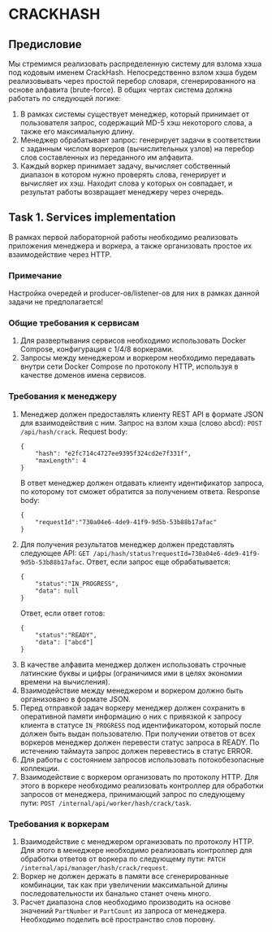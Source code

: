 # CRACKHASH

## Предисловие

Мы стремимся реализовать распределенную систему для взлома хэша под кодовым именем
CrackHash. Непосредственно взлом хэша будем реализовывать через простой перебор словаря,
сгенерированного на основе алфавита (brute-force). В общих чертах система должна работать
по следующей логике:
1. В рамках системы существует менеджер, который принимает от пользователя запрос,
   содержащий MD-5 хэш некоторого слова, а также его максимальную длину.
2. Менеджер обрабатывает запрос: генерирует задачи в соответствии с заданным числом
   воркеров (вычислительных узлов) на перебор слов составленных из переданного им
   алфавита.
3. Каждый воркер принимает задачу, вычисляет собственный диапазон в котором нужно
   проверять слова, генерирует и вычисляет их хэш. Находит слова у которых он совпадает,
   и результат работы возвращает менеджеру через очередь.

## Task 1. Services implementation

В рамках первой лабораторной работы необходимо реализовать приложения менеджера и
воркера, а также организовать простое их взаимодействие через HTTP.

### Примечание

Настройка очередей и producer-ов/listener-ов для них в рамках данной задачи не
предполагается!

### Общие требования к сервисам

1. Для развертывания сервисов необходимо использовать Docker Compose,
   конфигурация с 1/4/8  воркерами.
2. Запросы между менеджером и воркером необходимо передавать внутри сети Docker Compose
   по протоколу HTTP, используя в качестве доменов имена сервисов.

### Требования к менеджеру

1. Менеджер должен предоставлять клиенту REST API в формате JSON для взаимодействия с ним.
   Запрос на взлом хэша (слово abcd): `POST /api/hash/crack`. Request body:
   ```
   {
       "hash": "e2fc714c4727ee9395f324cd2e7f331f",
       "maxLength": 4
   }
   ```
   В ответ менеджер должен отдавать клиенту идентификатор запроса, по которому тот
   сможет обратится за получением ответа. Response body:
   ```
   {
       "requestId":"730a04e6-4de9-41f9-9d5b-53b88b17afac"
   }
   ```
2. Для получения результатов менеджер должен представлять следующее API:
   `GET /api/hash/status?requestId=730a04e6-4de9-41f9-9d5b-53b88b17afac`.
   Ответ, если запрос еще обрабатывается:
   ```
   {
       "status":"IN_PROGRESS",
       "data": null
   }
   ```
   Ответ, если ответ готов:
   ```
   {
       "status":"READY",
       "data": ["abcd"]
   }
   ```
3. В качестве алфавита менеджер должен использовать строчные латинские буквы и цифры
   (ограничимся ими в целях экономии времени на вычисления).
4. Взаимодействие между менеджером и воркером должно быть организовано в формате JSON.
5. Перед отправкой задач воркеру менеджер должен сохранить в оперативной памяти
   информацию о них с привязкой к запросу клиента в статусе `IN_PROGRESS` под
   идентификатором, который после должен быть выдан пользователю. При получении ответов
   от всех воркеров менеджер должен перевести статус запроса в READY. По истечению
   таймаута запрос должен перевестись в статус ERROR.
5. Для работы с состоянием запросов использовать потокобезопасные коллекции.
6. Взаимодействие с воркером организовать по протоколу HTTP. Для этого в воркере
   необходимо реализовать контроллер для обработки запросов от менеджера, принимающий
   запрос по следующему пути: `POST /internal/api/worker/hash/crack/task`.

### Требования к воркерам

1. Взаимодействие с менеджером организовать по протоколу HTTP. Для этого в менеджере
   необходимо реализовать контроллер для обработки ответов от воркера по следующему
   пути: `PATCH /internal/api/manager/hash/crack/request`.
2. Воркер не должен держать в памяти все сгенерированные комбинации, так как при
   увеличении максимальной длины последовательности их банально станет очень много.
3. Расчет диапазона слов необходимо производить на основе значений `PartNumber` и `PartCount`
   из запроса от менеджера. Необходимо поделить всё пространство слов поровну.


